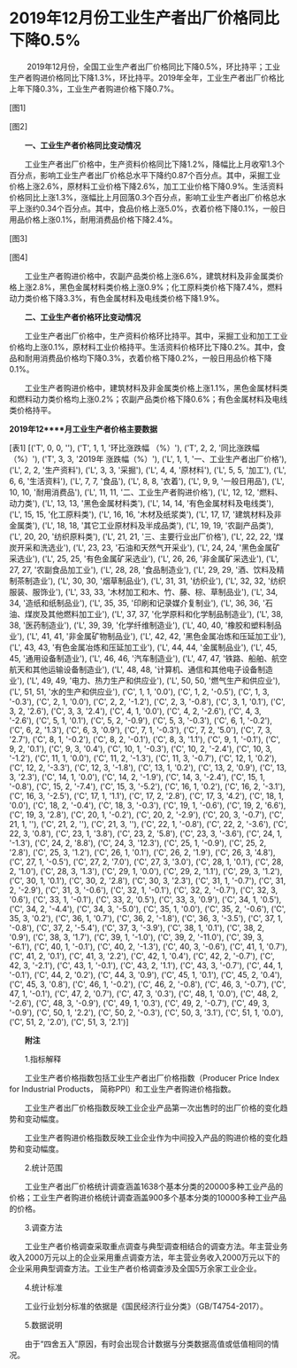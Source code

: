 # 2019年12月份工业生产者出厂价格同比下降0.5%

 　　2019年12月份，全国工业生产者出厂价格同比下降0.5%，环比持平；工业生产者购进价格同比下降1.3%，环比持平。2019年全年，工业生产者出厂价格比上年下降0.3%，工业生产者购进价格下降0.7%。

[图1]

[图2]

　　**一、工业生产者价格同比变动情况**

　　工业生产者出厂价格中，生产资料价格同比下降1.2%，降幅比上月收窄1.3个百分点，影响工业生产者出厂价格总水平下降约0.87个百分点。其中，采掘工业价格上涨2.6%，原材料工业价格下降2.6%，加工工业价格下降0.9%。生活资料价格同比上涨1.3%，涨幅比上月回落0.3个百分点，影响工业生产者出厂价格总水平上涨约0.34个百分点。其中，食品价格上涨5.0%，衣着价格下降0.1%，一般日用品价格上涨0.1%，耐用消费品价格下降2.4%。

[图3]

[图4]

　　工业生产者购进价格中，农副产品类价格上涨6.6%，建筑材料及非金属类价格上涨2.8%，黑色金属材料类价格上涨0.9%；化工原料类价格下降7.4%，燃料动力类价格下降3.3%，有色金属材料及电线类价格下降1.9%。

　　**二、工业生产者价格环比变动情况**

　　工业生产者出厂价格中，生产资料价格环比持平。其中，采掘工业和加工工业价格均上涨0.1%，原材料工业价格持平。生活资料价格环比下降0.2%。其中，食品和耐用消费品价格均下降0.3%，衣着价格下降0.2%，一般日用品价格下降0.1%。

　　工业生产者购进价格中，建筑材料及非金属类价格上涨1.1%，黑色金属材料类和燃料动力类价格均上涨0.2%；农副产品类价格下降0.6%；有色金属材料及电线类价格持平。

**2019****年****12****月工业生产者价格主要数据**

[表1]
[('T', 0, 0, ''), ('T', 1, 1, '环比涨跌幅 （%）'), ('T', 2, 2, '同比涨跌幅 （%）'), ('T', 3, 3, '2019年 涨跌幅（%）'), ('L', 1, 1, '一、工业生产者出厂价格'), ('L', 2, 2, '生产资料'), ('L', 3, 3, '采掘'), ('L', 4, 4, '原材料'), ('L', 5, 5, '加工'), ('L', 6, 6, '生活资料'), ('L', 7, 7, '食品'), ('L', 8, 8, '衣着'), ('L', 9, 9, '一般日用品'), ('L', 10, 10, '耐用消费品'), ('L', 11, 11, '二、工业生产者购进价格'), ('L', 12, 12, '燃料、动力类'), ('L', 13, 13, '黑色金属材料类'), ('L', 14, 14, '有色金属材料及电线类'), ('L', 15, 15, '化工原料类'), ('L', 16, 16, '木材及纸浆类'), ('L', 17, 17, '建筑材料及非金属类'), ('L', 18, 18, '其它工业原材料及半成品类'), ('L', 19, 19, '农副产品类'), ('L', 20, 20, '纺织原料类'), ('L', 21, 21, '三、主要行业出厂价格'), ('L', 22, 22, '煤炭开采和洗选业'), ('L', 23, 23, '石油和天然气开采业'), ('L', 24, 24, '黑色金属矿采选业'), ('L', 25, 25, '有色金属矿采选业'), ('L', 26, 26, '非金属矿采选业'), ('L', 27, 27, '农副食品加工业'), ('L', 28, 28, '食品制造业'), ('L', 29, 29, '酒、饮料及精制茶制造业'), ('L', 30, 30, '烟草制品业'), ('L', 31, 31, '纺织业'), ('L', 32, 32, '纺织服装、服饰业'), ('L', 33, 33, '木材加工和木、竹、藤、棕、草制品业'), ('L', 34, 34, '造纸和纸制品业'), ('L', 35, 35, '印刷和记录媒介复制业'), ('L', 36, 36, '石油、煤炭及其他燃料加工业'), ('L', 37, 37, '化学原料和化学制品制造业'), ('L', 38, 38, '医药制造业'), ('L', 39, 39, '化学纤维制造业'), ('L', 40, 40, '橡胶和塑料制品业'), ('L', 41, 41, '非金属矿物制品业'), ('L', 42, 42, '黑色金属冶炼和压延加工业'), ('L', 43, 43, '有色金属冶炼和压延加工业'), ('L', 44, 44, '金属制品业'), ('L', 45, 45, '通用设备制造业'), ('L', 46, 46, '汽车制造业'), ('L', 47, 47, '铁路、船舶、航空航天和其他运输设备制造业'), ('L', 48, 48, '计算机、通信和其他电子设备制造业'), ('L', 49, 49, '电力、热力生产和供应业'), ('L', 50, 50, '燃气生产和供应业'), ('L', 51, 51, '水的生产和供应业'), ('C', 1, 1, '0.0'), ('C', 1, 2, '-0.5'), ('C', 1, 3, '-0.3'), ('C', 2, 1, '0.0'), ('C', 2, 2, '-1.2'), ('C', 2, 3, '-0.8'), ('C', 3, 1, '0.1'), ('C', 3, 2, '2.6'), ('C', 3, 3, '2.4'), ('C', 4, 1, '0.0'), ('C', 4, 2, '-2.6'), ('C', 4, 3, '-2.6'), ('C', 5, 1, '0.1'), ('C', 5, 2, '-0.9'), ('C', 5, 3, '-0.3'), ('C', 6, 1, '-0.2'), ('C', 6, 2, '1.3'), ('C', 6, 3, '0.9'), ('C', 7, 1, '-0.3'), ('C', 7, 2, '5.0'), ('C', 7, 3, '2.7'), ('C', 8, 1, '-0.2'), ('C', 8, 2, '-0.1'), ('C', 8, 3, '1.1'), ('C', 9, 1, '-0.1'), ('C', 9, 2, '0.1'), ('C', 9, 3, '0.4'), ('C', 10, 1, '-0.3'), ('C', 10, 2, '-2.4'), ('C', 10, 3, '-1.2'), ('C', 11, 1, '0.0'), ('C', 11, 2, '-1.3'), ('C', 11, 3, '-0.7'), ('C', 12, 1, '0.2'), ('C', 12, 2, '-3.3'), ('C', 12, 3, '-1.8'), ('C', 13, 1, '0.2'), ('C', 13, 2, '0.9'), ('C', 13, 3, '2.3'), ('C', 14, 1, '0.0'), ('C', 14, 2, '-1.9'), ('C', 14, 3, '-2.4'), ('C', 15, 1, '-0.8'), ('C', 15, 2, '-7.4'), ('C', 15, 3, '-5.2'), ('C', 16, 1, '0.2'), ('C', 16, 2, '-3.1'), ('C', 16, 3, '-2.5'), ('C', 17, 1, '1.1'), ('C', 17, 2, '2.8'), ('C', 17, 3, '4.2'), ('C', 18, 1, '0.0'), ('C', 18, 2, '-0.4'), ('C', 18, 3, '-0.3'), ('C', 19, 1, '-0.6'), ('C', 19, 2, '6.6'), ('C', 19, 3, '2.8'), ('C', 20, 1, '-0.2'), ('C', 20, 2, '-2.9'), ('C', 20, 3, '-0.7'), ('C', 21, 1, ''), ('C', 21, 2, ''), ('C', 21, 3, ''), ('C', 22, 1, '-0.8'), ('C', 22, 2, '-3.6'), ('C', 22, 3, '0.8'), ('C', 23, 1, '3.8'), ('C', 23, 2, '5.8'), ('C', 23, 3, '-3.6'), ('C', 24, 1, '-1.3'), ('C', 24, 2, '8.8'), ('C', 24, 3, '12.3'), ('C', 25, 1, '-0.9'), ('C', 25, 2, '2.8'), ('C', 25, 3, '1.2'), ('C', 26, 1, '0.1'), ('C', 26, 2, '1.9'), ('C', 26, 3, '4.8'), ('C', 27, 1, '-0.5'), ('C', 27, 2, '7.0'), ('C', 27, 3, '3.0'), ('C', 28, 1, '0.1'), ('C', 28, 2, '1.0'), ('C', 28, 3, '1.3'), ('C', 29, 1, '0.0'), ('C', 29, 2, '1.1'), ('C', 29, 3, '1.2'), ('C', 30, 1, '0.1'), ('C', 30, 2, '2.8'), ('C', 30, 3, '2.3'), ('C', 31, 1, '-0.7'), ('C', 31, 2, '-2.9'), ('C', 31, 3, '-0.6'), ('C', 32, 1, '-0.1'), ('C', 32, 2, '-0.7'), ('C', 32, 3, '0.6'), ('C', 33, 1, '-0.1'), ('C', 33, 2, '0.5'), ('C', 33, 3, '0.9'), ('C', 34, 1, '0.5'), ('C', 34, 2, '-4.4'), ('C', 34, 3, '-5.0'), ('C', 35, 1, '0.0'), ('C', 35, 2, '-0.6'), ('C', 35, 3, '0.2'), ('C', 36, 1, '0.7'), ('C', 36, 2, '-1.8'), ('C', 36, 3, '-3.5'), ('C', 37, 1, '-0.8'), ('C', 37, 2, '-5.4'), ('C', 37, 3, '-3.9'), ('C', 38, 1, '0.1'), ('C', 38, 2, '0.9'), ('C', 38, 3, '1.7'), ('C', 39, 1, '-1.0'), ('C', 39, 2, '-11.0'), ('C', 39, 3, '-6.1'), ('C', 40, 1, '-0.1'), ('C', 40, 2, '-1.3'), ('C', 40, 3, '-0.6'), ('C', 41, 1, '0.7'), ('C', 41, 2, '0.1'), ('C', 41, 3, '2.2'), ('C', 42, 1, '0.4'), ('C', 42, 2, '-0.7'), ('C', 42, 3, '-2.1'), ('C', 43, 1, '-0.1'), ('C', 43, 2, '1.1'), ('C', 43, 3, '-0.7'), ('C', 44, 1, '-0.1'), ('C', 44, 2, '0.2'), ('C', 44, 3, '0.9'), ('C', 45, 1, '0.1'), ('C', 45, 2, '0.4'), ('C', 45, 3, '0.8'), ('C', 46, 1, '-0.2'), ('C', 46, 2, '-0.8'), ('C', 46, 3, '-0.7'), ('C', 47, 1, '-0.1'), ('C', 47, 2, '0.7'), ('C', 47, 3, '0.3'), ('C', 48, 1, '0.0'), ('C', 48, 2, '-2.6'), ('C', 48, 3, '-0.9'), ('C', 49, 1, '0.3'), ('C', 49, 2, '-0.7'), ('C', 49, 3, '-0.9'), ('C', 50, 1, '2.2'), ('C', 50, 2, '-0.3'), ('C', 50, 3, '3.1'), ('C', 51, 1, '0.0'), ('C', 51, 2, '2.0'), ('C', 51, 3, '2.1')]

　　**附注**

　　1.指标解释

　　工业生产者价格指数包括工业生产者出厂价格指数（Producer Price Index for Industrial Products， 简称PPI）和工业生产者购进价格指数。

　　工业生产者出厂价格指数反映工业企业产品第一次出售时的出厂价格的变化趋势和变动幅度。

　　工业生产者购进价格指数反映工业企业作为中间投入产品的购进价格的变化趋势和变动幅度。

　　2.统计范围

　　工业生产者出厂价格统计调查涵盖1638个基本分类的20000多种工业产品的价格；工业生产者购进价格统计调查涵盖900多个基本分类的10000多种工业产品的价格。

　　3.调查方法

　　工业生产者价格调查采取重点调查与典型调查相结合的调查方法。年主营业务收入2000万元以上的企业采用重点调查方法，年主营业务收入2000万元以下的企业采用典型调查方法。工业生产者价格调查涉及全国5万余家工业企业。

　　4.统计标准

　　工业行业划分标准的依据是《国民经济行业分类》（GB/T4754-2017）。

　　5.数据说明

　　由于“四舍五入”原因，有时会出现合计数据与分类数据高值或低值相同的情况。